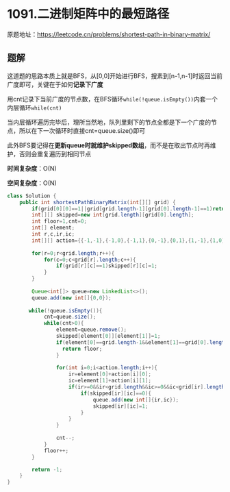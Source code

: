 # 1091.二进制矩阵中的最短路径
原题地址：https://leetcode.cn/problems/shortest-path-in-binary-matrix/

## 题解
这道题的思路本质上就是BFS，从[0,0]开始进行BFS，搜素到[n-1,n-1]时返回当前广度即可，关键在于如何**记录下广度**

用cnt记录下当前广度的节点数，在BFS循环`while(!queue.isEmpty())`内套一个内层循环`while(cnt)`

当内层循环遍历完毕后，理所当然地，队列里剩下的节点全都是下一个广度的节点，所以在下一次循环时直接cnt=queue.size()即可

此外BFS要记得在**更新queue时就维护skipped数组**，而不是在取出节点时再维护，否则会重复遍历到相同节点

**时间复杂度**：O(N)

**空间复杂度**：O(N)
```java
class Solution {
    public int shortestPathBinaryMatrix(int[][] grid) {
        if(grid[0][0]==1||grid[grid.length-1][grid[0].length-1]==1)return -1;
        int[][] skipped=new int[grid.length][grid[0].length];
        int floor=1,cnt=0;
        int[] element;
        int r,c,ir,ic;
        int[][] action={{-1,-1},{-1,0},{-1,1},{0,-1},{0,1},{1,-1},{1,0},{1,1}};
        
        for(r=0;r<grid.length;r++){
            for(c=0;c<grid[r].length;c++){
                if(grid[r][c]==1)skipped[r][c]=1;
            }
        }
        
        Queue<int[]> queue=new LinkedList<>();
        queue.add(new int[]{0,0});
        
       while(!queue.isEmpty()){
            cnt=queue.size();
            while(cnt>0){
                element=queue.remove();
                skipped[element[0]][element[1]]=1;
                if(element[0]==grid.length-1&&element[1]==grid[0].length-1){
                  return floor;
                }
                
                for(int i=0;i<action.length;i++){
                    ir=element[0]+action[i][0];
                    ic=element[1]+action[i][1];
                    if(ir>=0&&ir<grid.length&&ic>=0&&ic<grid[ir].length){
                        if(skipped[ir][ic]==0){
                            queue.add(new int[]{ir,ic});
                            skipped[ir][ic]=1;
                        }
                    }
                }
                
                cnt--;   
            }
            floor++;
        }

        return -1;
    }
}
```

